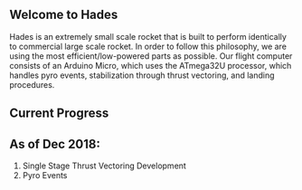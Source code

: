 ## Welcome to Hades

Hades is an extremely small scale rocket that is built to perform identically to commercial large scale rocket. In order to follow this philosophy, we are using the most efficient/low-powered parts as possible. Our flight computer consists of an Arduino Micro, which uses the ATmega32U processor, which handles pyro events, stabilization through thrust vectoring, and landing procedures.
## Current Progress
## As of Dec 2018:
1. Single Stage Thrust Vectoring Development
2. Pyro Events
